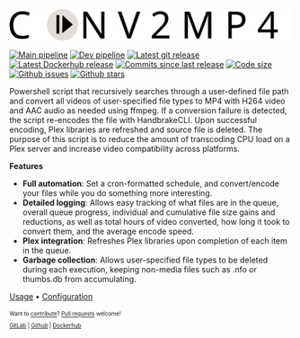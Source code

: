 ![conv2mp4](/files/listener/public/logo.svg "conv2mp4")

[![Main pipeline](https://img.shields.io/gitlab/pipeline/BrianDMG/conv2mp4/main?label=main%20pipeline&style=flat-square)](https://gitlab.com/%{project_path}/-/commits/main)
[![Dev pipeline](https://img.shields.io/gitlab/pipeline/BrianDMG/conv2mp4/development?label=development%20pipeline&style=flat-square)](https://gitlab.com/%{project_path}/-/commits/development)
[![Latest git release](https://img.shields.io/github/v/release/briandmg/conv2mp4?label=Latest%20git%20release&style=flat-square)](https://gitlab.com/BrianDMG/conv2mp4/-/releases#latest)
[![Latest Dockerhub release](https://img.shields.io/docker/v/bridmg/conv2mp4?label=Latest%20Dockerhub%20release&sort=semver&style=flat-square)](https://hub.docker.com/repository/docker/bridmg/conv2mp4/tags?page=1&ordering=last_updated)
[![Commits since last release](https://img.shields.io/github/commits-since/briandmg/conv2mp4/latest/development?style=flat-square)](https://gitlab.com/BrianDMG/conv2mp4/-/commits/development)
[![Code size](https://img.shields.io/github/languages/code-size/briandmg/conv2mp4?style=flat-square)](https://gitlab.com/BrianDMG/conv2mp4)
[![Github issues](https://img.shields.io/github/issues/briandmg/conv2mp4?style=flat-square)](https://github.com/BrianDMG/conv2mp4/issues)
[![Github stars](https://img.shields.io/github/stars/briandmg/conv2mp4?style=flat-square)](https://github.com/BrianDMG/conv2mp4/stargazers)

Powershell script that recursively searches through a user-defined file path and convert all videos of user-specified file types to MP4 with H264 video and AAC audio as needed using ffmpeg. If a conversion failure is detected, the script re-encodes the file with HandbrakeCLI. Upon successful encoding, Plex libraries are refreshed and source file is deleted.  The purpose of this script is to reduce the amount of transcoding CPU load on a Plex server and increase video compatibility across platforms.


**Features**
- **Full automation**: Set a cron-formatted schedule, and convert/encode your files while you do something more interesting.
- **Detailed logging**: Allows easy tracking of what files are in the queue, overall queue progress, individual and cumulative file size gains and reductions, as well as total hours of video converted, how long it took to convert them, and the average encode speed.
- **Plex integration**: Refreshes Plex libraries upon completion of each item in the queue.
- **Garbage collection**: Allows user-specified file types to be deleted during each execution, keeping non-media files such as .nfo or thumbs.db from accumulating.

[Usage](/docs/USAGE.md) • [Configuration](/docs/CONFIGURATION.md)

<sub><sup>Want to [contribute](/docs/guidelines/CONTRIBUTING.md)? [Pull requests](/docs/guidelines/PULL_REQUEST_TEMPLATE.md) welcome!<br>
[GitLab](https://gitlab.com/BrianDMG/conv2mp4) | [Github](https://github.com/BrianDMG/conv2mp4) | [Dockerhub](https://hub.docker.com/repository/docker/bridmg/conv2mp4)</sub></sup>
